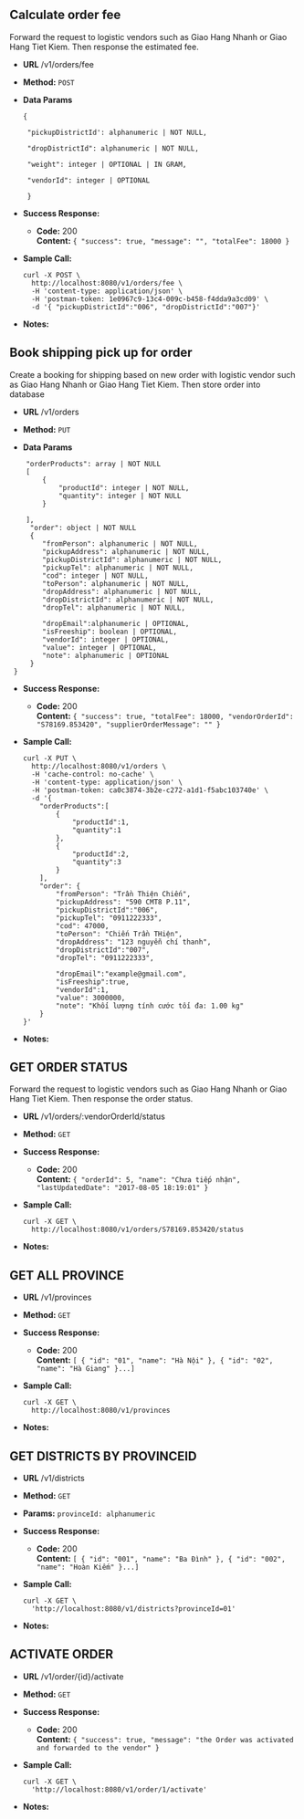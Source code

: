 **Calculate order fee**
----
Forward the request to logistic vendors such as Giao Hang Nhanh or Giao Hang Tiet Kiem. Then response the estimated fee.
* **URL**
 /v1/orders/fee

* **Method:**
  `POST`
 

* **Data Params**

   ```
   {
    
    "pickupDistrictId': alphanumeric | NOT NULL,
    
    "dropDistrictId": alphanumeric | NOT NULL,
    
    "weight": integer | OPTIONAL | IN GRAM,
    
    "vendorId": integer | OPTIONAL
    
    }
* **Success Response:**
  
  * **Code:** 200 <br />
    **Content:** `{
                      "success": true,
                      "message": "",
                      "totalFee": 18000
                  }`
 

* **Sample Call:**

    ``` 
    curl -X POST \
      http://localhost:8080/v1/orders/fee \
      -H 'content-type: application/json' \
      -H 'postman-token: 1e0967c9-13c4-009c-b458-f4dda9a3cd09' \
      -d '{ "pickupDistrictId":"006", "dropDistrictId":"007"}'
* **Notes:**


**Book shipping pick up for order**
----
Create a booking for shipping based on new order with logistic vendor such as Giao Hang Nhanh or Giao Hang Tiet Kiem. Then store order into database
* **URL**
 /v1/orders

* **Method:**
  `PUT`
 

* **Data Params**

```{
 	"orderProducts": array | NOT NULL
 	[
 	 	{
 	 		"productId": integer | NOT NULL,
 	 		"quantity": integer | NOT NULL
 	 	}
 	 	
 	],
     "order": object | NOT NULL
     {
        "fromPerson": alphanumeric | NOT NULL,
        "pickupAddress": alphanumeric | NOT NULL,
        "pickupDistrictId": alphanumeric | NOT NULL,
        "pickupTel": alphanumeric | NOT NULL,
        "cod": integer | NOT NULL,
        "toPerson": alphanumeric | NOT NULL,
        "dropAddress": alphanumeric | NOT NULL,
        "dropDistrictId": alphanumeric | NOT NULL,
        "dropTel": alphanumeric | NOT NULL,
         
        "dropEmail":alphanumeric | OPTIONAL,
        "isFreeship": boolean | OPTIONAL,
        "vendorId": integer | OPTIONAL,
        "value": integer | OPTIONAL,
        "note": alphanumeric | OPTIONAL
     }
 }
 ```
* **Success Response:**
  
  * **Code:** 200 <br />
    **Content:** `{
                      "success": true,
                      "totalFee": 18000,
                      "vendorOrderId": "S78169.853420",
                      "supplierOrderMessage": ""
                  }`
 

* **Sample Call:**

    ``` 
    curl -X PUT \
      http://localhost:8080/v1/orders \
      -H 'cache-control: no-cache' \
      -H 'content-type: application/json' \
      -H 'postman-token: ca0c3874-3b2e-c272-a1d1-f5abc103740e' \
      -d '{
        "orderProducts":[
            {
                "productId":1,
                "quantity":1
            },
            {
                "productId":2,
                "quantity":3
            }
        ],
        "order": {
            "fromPerson": "Trần Thiện Chiến",
            "pickupAddress": "590 CMT8 P.11",
            "pickupDistrictId":"006",
            "pickupTel": "0911222333",
            "cod": 47000,
            "toPerson": "Chiến Trần THiện",
            "dropAddress": "123 nguyễn chí thanh",
            "dropDistrictId":"007",
            "dropTel": "0911222333",
            
            "dropEmail":"example@gmail.com",
            "isFreeship":true,
            "vendorId":1,
            "value": 3000000,
            "note": "Khối lượng tính cước tối đa: 1.00 kg"
        }
    }'
* **Notes:**


**GET ORDER STATUS**
----
Forward the request to logistic vendors such as Giao Hang Nhanh or Giao Hang Tiet Kiem. Then response the order status.
* **URL**
 /v1/orders/:vendorOrderId/status

* **Method:**
  `GET`
 

* **Success Response:**
  
  * **Code:** 200 <br />
    **Content:** `{
                      "orderId": 5,
                      "name": "Chưa tiếp nhận",
                      "lastUpdatedDate": "2017-08-05 18:19:01"
                  }`
 

* **Sample Call:**

    ``` 
    curl -X GET \
      http://localhost:8080/v1/orders/S78169.853420/status
* **Notes:**


**GET ALL PROVINCE**
----
* **URL**
 /v1/provinces

* **Method:**
  `GET`
 

* **Success Response:**
  
  * **Code:** 200 <br />
    **Content:** `[
                      {
                          "id": "01",
                          "name": "Hà Nội"
                      },
                      {
                          "id": "02",
                          "name": "Hà Giang"
                      }...]`
 

* **Sample Call:**

    ``` 
    curl -X GET \
      http://localhost:8080/v1/provinces
* **Notes:**

**GET DISTRICTS BY PROVINCEID**
----
* **URL**
 /v1/districts

* **Method:**
  `GET`
 
* **Params:**
  `provinceId: alphanumeric`
* **Success Response:**
  
  * **Code:** 200 <br />
    **Content:** `[
                      {
                          "id": "001",
                          "name": "Ba Đình"
                      },
                      {
                          "id": "002",
                          "name": "Hoàn Kiếm"
                      }...]`
 

* **Sample Call:**

    ``` 
    curl -X GET \
      'http://localhost:8080/v1/districts?provinceId=01'
* **Notes:**

**ACTIVATE ORDER**
----
* **URL**
 /v1/order/{id}/activate

* **Method:**
  `GET`
 

* **Success Response:**
  
  * **Code:** 200 <br />
    **Content:** `{
                          "success": true,
                          "message": "the Order was activated and forwarded to the vendor"
                   }
                     `
 

* **Sample Call:**

    ``` 
    curl -X GET \
      'http://localhost:8080/v1/order/1/activate'
* **Notes:**